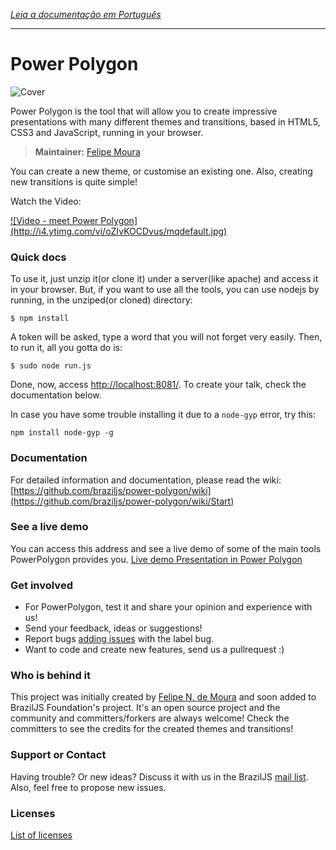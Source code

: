 *[Leia a documentação em Português](https://github.com/braziljs/power-polygon/blob/master/README-pt.md)*

---
# Power Polygon

![Cover](http://braziljs.org/img/projects/power-polygon.jpg)

Power Polygon is the tool that will allow you to create impressive presentations with many different themes and transitions, based in HTML5, CSS3 and JavaScript, running in your browser.

> **Maintainer:** [Felipe Moura](https://github.com/felipenmoura)

You can create a new theme, or customise an existing one. Also, creating new transitions is quite simple!

Watch the Video:

<a href="http://www.youtube.com/watch?v=oZIvKOCDvus" target="_blank">
![Video - meet Power Polygon](http://i4.ytimg.com/vi/oZIvKOCDvus/mqdefault.jpg)
</a>

### Quick docs
To use it, just unzip it(or clone it) under a server(like apache) and access it in your browser.
But, if you want to use all the tools, you can use nodejs by running, in the unziped(or cloned) directory:

`$ npm install`

A token will be asked, type a word that you will not forget very easily.
Then, to run it, all you gotta do is:

`$ sudo node run.js`

Done, now, access <a href='http://localhost:8081/'>http://localhost:8081/</a>.
To create your talk, check the documentation below.

In case you have some trouble installing it due to a `node-gyp` error, try this:
```
npm install node-gyp -g
```

### Documentation
For detailed information and documentation, please read the wiki:
[https://github.com/braziljs/power-polygon/wiki](https://github.com/braziljs/power-polygon/wiki/Start)

### See a live demo
You can access this address and see a live demo of some of the main tools PowerPolygon provides you.
[Live demo Presentation in Power Polygon](http://felipenmoura.org/talks/meet-ppw/)

### Get involved
* For PowerPolygon, test it and share your opinion and experience with us!
* Send your feedback, ideas or suggestions!
* Report bugs [adding issues](https://github.com/braziljs/power-polygon/issues?milestone=2&state=open) with the label bug.
* Want to code and create new features, send us a pullrequest :)

### Who is behind it
This project was initially created by [Felipe N. de Moura](http://felipenmoura.org) and soon added to BrazilJS Foundation's project. It's an open source project and the community and committers/forkers are always welcome!
Check the committers to see the credits for the created themes and transitions!

### Support or Contact
Having trouble? Or new ideas? Discuss it with us in the BrazilJS [mail list](https://groups.google.com/forum/?fromgroups#!forum/braziljs-foundation). Also, feel free to propose new issues.

### Licenses

[List of licenses](https://github.com/braziljs/power-polygon/tree/master/ppw/_licenses)
